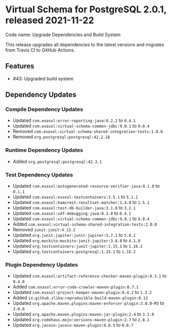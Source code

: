 # Virtual Schema for PostgreSQL 2.0.1, released 2021-11-22

Code name: Upgrade Dependencies and Build System

This release upgrades all dependencies to the latest versions and migrates from Travis CI to GitHub Actions.

## Features

* #43: Upgraded build system

## Dependency Updates

### Compile Dependency Updates

* Updated `com.exasol:error-reporting-java:0.2.2` to `0.4.1`
* Updated `com.exasol:virtual-schema-common-jdbc:9.0.1` to `9.0.4`
* Removed `com.exasol:virtual-schema-shared-integration-tests:1.0.0`
* Removed `org.postgresql:postgresql:42.2.18`

### Runtime Dependency Updates

* Added `org.postgresql:postgresql:42.3.1`

### Test Dependency Updates

* Updated `com.exasol:autogenerated-resource-verifier-java:0.1.0` to `0.1.1`
* Updated `com.exasol:exasol-testcontainers:3.5.1` to `5.1.1`
* Updated `com.exasol:hamcrest-resultset-matcher:1.4.0` to `1.5.1`
* Updated `com.exasol:test-db-builder-java:3.1.0` to `3.2.1`
* Updated `com.exasol:udf-debugging-java:0.3.0` to `0.4.1`
* Updated `com.exasol:virtual-schema-common-jdbc:9.0.1` to `9.0.4`
* Added `com.exasol:virtual-schema-shared-integration-tests:2.0.0`
* Removed `junit:junit:4.13.2`
* Updated `org.junit.jupiter:junit-jupiter:5.7.1` to `5.8.1`
* Updated `org.mockito:mockito-junit-jupiter:3.8.0` to `4.1.0`
* Updated `org.testcontainers:junit-jupiter:1.15.1` to `1.16.2`
* Updated `org.testcontainers:postgresql:1.15.1` to `1.16.2`

### Plugin Dependency Updates

* Updated `com.exasol:artifact-reference-checker-maven-plugin:0.3.1` to `0.4.0`
* Added `com.exasol:error-code-crawler-maven-plugin:0.7.1`
* Updated `com.exasol:project-keeper-maven-plugin:0.4.2` to `1.3.2`
* Added `io.github.zlika:reproducible-build-maven-plugin:0.13`
* Updated `org.apache.maven.plugins:maven-enforcer-plugin:3.0.0-M3` to `3.0.0`
* Updated `org.apache.maven.plugins:maven-jar-plugin:2.4` to `3.2.0`
* Updated `org.codehaus.mojo:versions-maven-plugin:2.7` to `2.8.1`
* Updated `org.jacoco:jacoco-maven-plugin:0.8.5` to `0.8.7`
